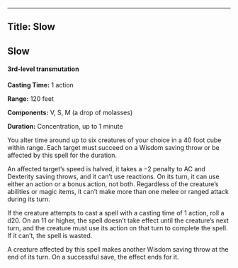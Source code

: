 -------------------------
Title: Slow
-------------------------

## Slow

#### 3rd-level transmutation


**Casting Time:** 1 action

**Range:** 120 feet

**Components:** V, S, M (a drop of molasses)

**Duration:** Concentration, up to 1 minute


You alter time around up to six creatures of your choice in a 40 foot
cube within range. Each target must succeed on a Wisdom saving throw or
be affected by this spell for the duration.

An affected target’s speed is halved, it takes a −2 penalty to AC and
Dexterity saving throws, and it can’t use reactions. On its turn, it can
use either an action or a bonus action, not both. Regardless of the
creature’s abilities or magic items, it can’t make more than one melee
or ranged attack during its turn.

If the creature attempts to cast a spell with a casting time of 1
action, roll a d20. On an 11 or higher, the spell doesn’t take effect
until the creature’s next turn, and the creature must use its action on
that turn to complete the spell. If it can’t, the spell is wasted.

A creature affected by this spell makes another Wisdom saving throw at
the end of its turn. On a successful save, the effect ends for it.


